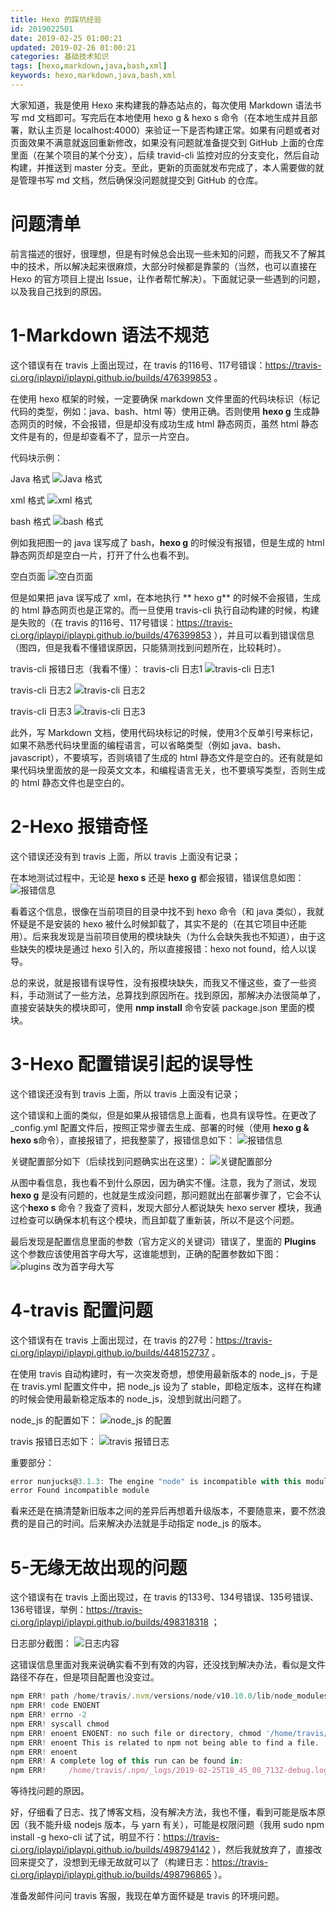 ```yaml
---
title: Hexo 的踩坑经验
id: 2019022501
date: 2019-02-25 01:00:21
updated: 2019-02-26 01:00:21
categories: 基础技术知识
tags: [hexo,markdown,java,bash,xml]
keywords: hexo,markdown,java,bash,xml
---
```



大家知道，我是使用 Hexo 来构建我的静态站点的，每次使用 Markdown 语法书写 md 文档即可。写完后在本地使用 hexo g & hexo s 命令（在本地生成并且部署，默认主页是 localhost:4000）来验证一下是否构建正常。如果有问题或者对页面效果不满意就返回重新修改，如果没有问题就准备提交到 GitHub 上面的仓库里面（在某个项目的某个分支），后续 travid-cli 监控对应的分支变化，然后自动构建，并推送到 master 分支。至此，更新的页面就发布完成了，本人需要做的就是管理书写 md 文档，然后确保没问题就提交到 GitHub 的仓库。


<!-- more -->


# 问题清单


前言描述的很好，很理想，但是有时候总会出现一些未知的问题，而我又不了解其中的技术，所以解决起来很麻烦，大部分时候都是靠蒙的（当然，也可以直接在 Hexo 的官方项目上提出 Issue，让作者帮忙解决）。下面就记录一些遇到的问题，以及我自己找到的原因。

# 1-Markdown 语法不规范

这个错误有在 travis 上面出现过，在 travis 的116号、117号错误：https://travis-ci.org/iplaypi/iplaypi.github.io/builds/476399853 。

在使用 hexo 框架的时候，一定要确保 markdown 文件里面的代码块标识（标记代码的类型，例如：java、bash、html 等）使用正确。否则使用 **hexo g** 生成静态网页的时候，不会报错，但是却没有成功生成 html 静态网页，虽然 html 静态文件是有的，但是却查看不了，显示一片空白。

代码块示例：

Java 格式
![Java 格式](https://ws1.sinaimg.cn/large/b7f2e3a3gy1g0j7gk7162j20jn04bt8o.jpg "Java 格式")

xml 格式
![xml 格式](https://ws1.sinaimg.cn/large/b7f2e3a3gy1g0j7hmem4lj20de054mx2.jpg "xml 格式")

bash 格式
![bash 格式](https://ws1.sinaimg.cn/large/b7f2e3a3gy1g0j7hyp6j3j209o02j0si.jpg "bash 格式")

例如我把图一的 java 误写成了 bash，**hexo g** 的时候没有报错，但是生成的 html 静态网页却是空白一片，打开了什么也看不到。

空白页面
![空白页面](https://ws1.sinaimg.cn/large/b7f2e3a3gy1g0j7if0nmuj21hk0s5q4y.jpg "空白页面")

但是如果把 java 误写成了 xml，在本地执行 ** hexo g** 的时候不会报错，生成的 html 静态网页也是正常的。而一旦使用 travis-cli 执行自动构建的时候，构建是失败的（在 travis 的116号、117号错误：https://travis-ci.org/iplaypi/iplaypi.github.io/builds/476399853 ），并且可以看到错误信息（图四，但是我看不懂错误原因，只能猜测找到问题所在，比较耗时）。

travis-cli 报错日志（我看不懂）：
travis-cli 日志1
![travis-cli 日志1](https://ws1.sinaimg.cn/large/b7f2e3a3gy1g0j7iqv9msj20th0ld0to.jpg "travis-cli 日志1")

travis-cli 日志2
![travis-cli 日志2](https://ws1.sinaimg.cn/large/b7f2e3a3gy1g0j7jt59f2j20rh0nvjur.jpg "travis-cli 日志2")

travis-cli 日志3
![travis-cli 日志3](https://ws1.sinaimg.cn/large/b7f2e3a3gy1g0j7jokkp6j20rh0p4dj2.jpg "travis-cli 日志3")

此外，写 Markdown 文档，使用代码块标记的时候，使用3个反单引号来标记，如果不熟悉代码块里面的编程语言，可以省略类型（例如 java、bash、javascript），不要填写，否则填错了生成的 html 静态文件是空白的。还有就是如果代码块里面放的是一段英文文本，和编程语言无关，也不要填写类型，否则生成的 html 静态文件也是空白的。


# 2-Hexo 报错奇怪

这个错误还没有到 travis 上面，所以 travis 上面没有记录；

在本地测试过程中，无论是 **hexo s** 还是 **hexo g** 都会报错，错误信息如图：
![报错信息](https://ws1.sinaimg.cn/large/b7f2e3a3gy1g0j7kb9p5zj20jt02k3yk.jpg "报错信息")

看着这个信息，很像在当前项目的目录中找不到 hexo 命令（和 java 类似），我就怀疑是不是安装的 hexo 被什么时候卸载了，其实不是的（在其它项目中还能用）。后来我发现是当前项目使用的模块缺失（为什么会缺失我也不知道），由于这些缺失的模块是通过 hexo 引入的，所以直接报错：hexo not found，给人以误导。

总的来说，就是报错有误导性，没有报模块缺失，而我又不懂这些，查了一些资料，手动测试了一些方法，总算找到原因所在。找到原因，那解决办法很简单了，直接安装缺失的模块即可，使用 **nmp install** 命令安装 package.json 里面的模块。

# 3-Hexo 配置错误引起的误导性

这个错误还没有到 travis 上面，所以 travis 上面没有记录；

这个错误和上面的类似，但是如果从报错信息上面看，也具有误导性。在更改了 \_config.yml 配置文件后，按照正常步骤去生成、部署的时候（使用 **hexo g & hexo s**命令），直接报错了，把我整蒙了，报错信息如下：
![报错信息](https://ws1.sinaimg.cn/large/b7f2e3a3gy1g0j7kzx1vij20k50iqq4q.jpg "报错信息")

关键配置部分如下（后续找到问题确实出在这里）：
![关键配置部分](https://ws1.sinaimg.cn/large/b7f2e3a3gy1g0j7les4wdj20lu08wt9j.jpg "关键配置部分")

从图中看信息，我也看不到什么原因，因为确实不懂。注意，我为了测试，发现 **hexo g** 是没有问题的，也就是生成没问题，那问题就出在部署步骤了，它会不认这个**hexo s** 命令？我查了资料，发现大部分人都说缺失 hexo server 模块，我通过检查可以确保本机有这个模块，而且卸载了重新装，所以不是这个问题。

最后发现是配置信息里面的参数（官方定义的关键词）错误了，里面的 **Plugins** 这个参数应该使用首字母大写，这谁能想到，正确的配置参数如下图：
![plugins 改为首字母大写](https://ws1.sinaimg.cn/large/b7f2e3a3gy1g0j7lre005j20nb08udgb.jpg "plugins 改为首字母大写")

# 4-travis 配置问题

这个错误有在 travis 上面出现过，在 travis 的27号：https://travis-ci.org/iplaypi/iplaypi.github.io/builds/448152737 。

在使用 travis 自动构建时，有一次突发奇想，想使用最新版本的 node_js，于是在 travis.yml 配置文件中，把 node_js 设为了 stable，即稳定版本，这样在构建的时候会使用最新稳定版本的 node_js，没想到就出问题了。

node_js 的配置如下：
![node_js 的配置](https://ws1.sinaimg.cn/large/b7f2e3a3gy1g0k90kw0e8j20oy0dujsd.jpg "node_js 的配置")

travis 报错日志如下：
![travis 报错日志](https://ws1.sinaimg.cn/large/b7f2e3a3gy1g0k91bjlrxj20rq0qxq4q.jpg "travis 报错日志")

重要部分：
```javascript
error nunjucks@3.1.3: The engine "node" is incompatible with this module. Expected version ">= 6.9.0 <= 11.0.0-0". Got "11.0.0"
error Found incompatible module
```

看来还是在搞清楚新旧版本之间的差异后再想着升级版本，不要随意来，要不然浪费的是自己的时间。后来解决办法就是手动指定 node_js 的版本。

# 5-无缘无故出现的问题

这个错误有在 travis 上面出现过，在 travis 的133号、134号错误、135号错误、136号错误，举例：https://travis-ci.org/iplaypi/iplaypi.github.io/builds/498318318 ；

日志部分截图：
![日志内容](https://ws1.sinaimg.cn/large/b7f2e3a3gy1g0k91nhkhkj20rk0l6761.jpg "日志内容")

这错误信息里面对我来说确实看不到有效的内容，还没找到解决办法，看似是文件路径不存在，但是项目配置也没变过。

```javascript
npm ERR! path /home/travis/.nvm/versions/node/v10.10.0/lib/node_modules/hexo-cli/node_modules/highlight.js/tools/build.js
npm ERR! code ENOENT
npm ERR! errno -2
npm ERR! syscall chmod
npm ERR! enoent ENOENT: no such file or directory, chmod '/home/travis/.nvm/versions/node/v10.10.0/lib/node_modules/hexo-cli/node_modules/highlight.js/tools/build.js'
npm ERR! enoent This is related to npm not being able to find a file.
npm ERR! enoent 
npm ERR! A complete log of this run can be found in:
npm ERR!     /home/travis/.npm/_logs/2019-02-25T18_45_08_713Z-debug.log
```

等待找问题的原因。

好，仔细看了日志、找了博客文档，没有解决方法，我也不懂，看到可能是版本原因（我不能升级 nodejs 版本，与 yarn 有关），可能是权限问题（我用 sudo npm install -g hexo-cli 试了试，明显不行：https://travis-ci.org/iplaypi/iplaypi.github.io/builds/498794142 ），然后我就放弃了，直接改回来提交了，没想到无缘无故就可以了（构建日志：https://travis-ci.org/iplaypi/iplaypi.github.io/builds/498796865 ）。

准备发邮件问问 travis 客服，我现在单方面怀疑是 travis 的环境问题。

